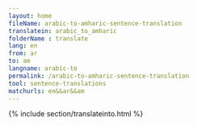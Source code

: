 ```yaml
---
layout: home
fileName: arabic-to-amharic-sentence-translation
translatein: arabic_to_amharic
folderName : translate
lang: en
from: ar
to: am
langname: arabic-to
permalink: /arabic-to-amharic-sentence-translation
tool: sentence-translations
matchurls: en&&ar&&am
---
```

{% include section/translateinto.html %}
